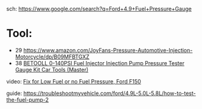 sch: https://www.google.com/search?q=Ford+4.9+Fuel+Pressure+Gauge

# Tool:
- 29 https://www.amazon.com/JoyFans-Pressure-Automotive-Injection-Motorcycle/dp/B09MFBTGXZ
- 38 [BETOOLL 0-140PSI Fuel Injector Injection Pump Pressure Tester Gauge Kit Car Tools (Master)](https://www.amazon.com/BETOOLL-0-140PSI-Injector-Injection-Pressure/dp/B00VV29NHM)

video: [Fix for Low Fuel or no Fuel Pressure, Ford F150](https://youtu.be/wuktkQBWBlw)

guide: https://troubleshootmyvehicle.com/ford/4.9L-5.0L-5.8L/how-to-test-the-fuel-pump-2

